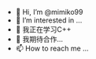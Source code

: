 - 👋 Hi, I’m @mimiko99
- 👀 I’m interested in ...
- 🌱 我正在学习C++
- 💞️ 我期待合作...
- 📫 How to reach me ...

<!---
mimiko99/mimiko99 is a ✨ special ✨ repository because its `README.md` (this file) appears on your GitHub profile.
You can click the Preview link to take a look at your changes.
--->
